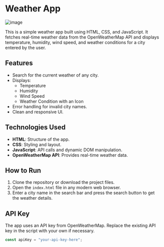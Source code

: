 # Weather App
![image](https://github.com/user-attachments/assets/0c085f27-26ac-4280-a219-3c17b1113088)

  This is a simple weather app built using HTML, CSS, and JavaScript. It fetches real-time weather data from the OpenWeatherMap API and displays temperature, humidity, wind speed, and weather conditions for a city entered by the user.

## Features
- Search for the current weather of any city.
- Displays:
  - Temperature
  - Humidity
  - Wind Speed
  - Weather Condition with an Icon
- Error handling for invalid city names.
- Clean and responsive UI.

## Technologies Used
- **HTML**: Structure of the app.
- **CSS**: Styling and layout.
- **JavaScript**: API calls and dynamic DOM manipulation.
- **OpenWeatherMap API**: Provides real-time weather data.

## How to Run
1. Clone the repository or download the project files.
2. Open the `index.html` file in any modern web browser.
3. Enter a city name in the search bar and press the search button to get the weather details.


## API Key
The app uses an API key from OpenWeatherMap. Replace the existing API key in the script with your own if necessary.

```javascript
const apiKey = "your-api-key-here";
